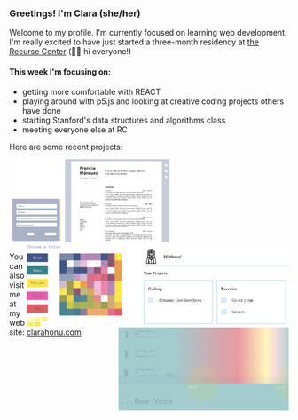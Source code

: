 ### Greetings! I'm Clara (she/her)

Welcome to my profile. I'm currently focused on learning web development. I'm really excited to have just started a three-month residency at [the Recurse Center](https://www.recurse.com/about) (👋🏽 hi everyone!)

#### This week I'm focusing on:
- getting more comfortable with REACT
- playing around with p5.js and looking at creative coding projects others have done
- starting Stanford's data structures and algorithms class
- meeting everyone else at RC


Here are some recent projects:

<a href="https://github.com/xewar/cv-builder">
<img src="https://github.com/xewar/projectThumbnails/blob/7748307293ac9c726d2cdf4a89ba3f5cc829b40b/cvBuilder2.png" height="150" alt="CV Builder">
<a href="https://github.com/xewar/to-do-list/">
<img align="right" src="https://github.com/xewar/projectThumbnails/blob/56f419dd9d1148b3ac97cc690b6df82e6c90136e/todoList.png" height="150"></a><a href="https://github.com/xewar/etch-a-sketch/"><img align="right" src="https://github.com/xewar/projectThumbnails/blob/eac75ed24fa52f136b1d08ab36099e5fe7bbb612/etchASketch.png" height="150"></a><a href="https://github.com/xewar/weatherApp">
<img align="right" alt="Weather App" src="https://github.com/xewar/weatherApp/blob/623bbc1633a844fbcaa61767a4629da7046055f0/src/projectThumbnail.png" height="150"></a>

You can also visit me at my website: [clarahonu.com](https://clarahonu.com)
<!--
Archived projects:
<a href="https://github.com/xewar/calculator/">
  <img src="https://github.com/xewar/projectThumbnails/blob/1c7576065ad681be7044ba8a5e7b368a64f4d406/calculator.png" height="150"></a>
<a href="https://github.com/xewar/battleship">
<img src="https://github.com/xewar/projectThumbnails/blob/886a13e60bacd355e3d8b85fc9b9c0b804a624dd/Battleship.png" height="150" alt="Battleship"></a>
**xewar/xewar** is a ✨ _special_ ✨ repository because its `README.md` (this file) appears on your GitHub profile.

Here are some ideas to get you started:

- 🔭 I’m currently working on ...
- 🌱 I’m currently learning ...
- 👯 I’m looking to collaborate on ...
- 🤔 I’m looking for help with ...
- 💬 Ask me about ...
- 📫 How to reach me: ...
- 😄 Pronouns: ...
- ⚡ Fun fact: ...
-->
